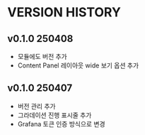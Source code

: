 # VERSION HISTORY

## v0.1.0 250408

- 모듈에도 버전 추가
- Content Panel 레이아웃 wide 보기 옵션 추가

## v0.1.0 250407

- 버전 관리 추가
- 그라데이션 진행 표시줄 추가
- Grafana 토큰 인증 방식으로 변경